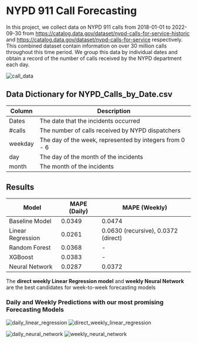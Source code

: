 # NYPD 911 Call Forecasting

In this project, we collect data on NYPD 911 calls from 2018-01-01 to 2022-09-30 from https://catalog.data.gov/dataset/nypd-calls-for-service-historic and https://catalog.data.gov/dataset/nypd-calls-for-service respectively.
This combined dataset contain information on over $30$ million calls throughout this time period. We group this data by individual dates and obtain a record of the number of calls received by the NYPD department each day.

![call_data](https://user-images.githubusercontent.com/79466280/197096684-a3a7781d-daad-4a30-b191-971efd8eddca.png)

## **Data Dictionary for NYPD_Calls_by_Date.csv**

| Column | Description |
|---|---|
| Dates| The date that the incidents occurred |
| #calls | The number of calls received by NYPD dispatchers |
| weekday | The day of the week, represented by integers from $0$ - $6$ |
| day | The day of the month of the incidents |
| month | The month of the incidents |

## **Results**

| Model | MAPE (Daily) | MAPE (Weekly) |
|---|---|---|
| Baseline Model | 0.0349 | 0.0474 |
| Linear Regression | 0.0261 | 0.0630 (recursive), 0.0372 (direct) |
| Random Forest | 0.0368 | - |
| XGBoost | 0.0383 | - |
| Neural Network | 0.0287 | 0.0372 |

The **direct weekly Linear Regression model** and **weekly Neural Network** are the best candidates for week-to-week forecasting models

### **Daily and Weekly Predictions with our most promising Forecasting Models**
![daily_linear_regression](https://user-images.githubusercontent.com/79466280/197096704-88b0c71f-007a-445c-9332-7baa07208d3b.png)
![direct_weekly_linear_regression](https://user-images.githubusercontent.com/79466280/197097080-98a46d52-a543-4afc-b08e-27096f687388.png)

![daily_neural_network](https://user-images.githubusercontent.com/79466280/197096727-75f3bde6-b31b-412e-947e-e02c3f43fd25.png)
![weekly_neural_network](https://user-images.githubusercontent.com/79466280/197096811-bcfd6e9d-e673-4f47-b1e2-b46e9ab3cd57.png)
